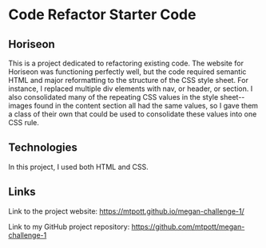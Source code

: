 # Code Refactor Starter Code


## Horiseon
This is a project dedicated to refactoring existing code. The website for Horiseon was functioning perfectly well, but the code required semantic HTML and major reformatting to the structure of the CSS style sheet.
For instance, I replaced multiple div elements with nav, or header, or section. I also consolidated many of the repeating CSS values in the style sheet--images found in the content section all had the same values, so I gave them a class of their own that could be used to consolidate these values into one CSS rule.

## Technologies
In this project, I used both HTML and CSS. 

## Links
Link to the project website: https://mtpott.github.io/megan-challenge-1/

Link to my GitHub project repository: https://github.com/mtpott/megan-challenge-1
